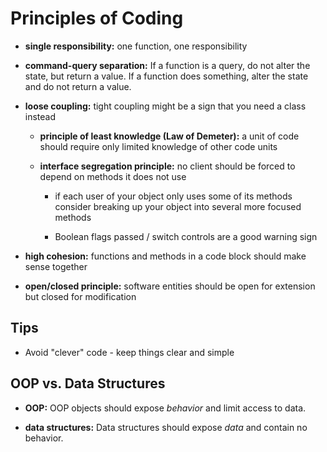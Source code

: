 # Principles of Coding

* **single responsibility:** one function, one responsibility

* **command-query separation:** If a function is a query, do not alter the state, but return a value. If a function does something, alter the state and do not return a value.

* **loose coupling:** tight coupling might be a sign that you need a class instead

  - **principle of least knowledge (Law of Demeter):** a unit of code should require only limited knowledge of other code units

  - **interface segregation principle:** no client should be forced to depend on methods it does not use

    - if each user of your object only uses some of its methods consider breaking up your object into several more focused methods

    - Boolean flags passed / switch controls are a good warning sign

* **high cohesion:** functions and methods in a code block should make sense together

* **open/closed principle:** software entities should be open for extension but closed for modification

## Tips

* Avoid "clever" code - keep things clear and simple

## OOP vs. Data Structures

* **OOP:** OOP objects should expose _behavior_ and limit access to data.

* **data structures:** Data structures should expose _data_ and contain no behavior.
